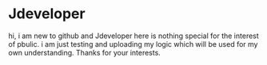 # Jdeveloper
hi, i am new to github and Jdeveloper
here is nothing special for the interest of pbulic.
i am just testing and uploading my logic which will be used for my own understanding.
Thanks for your interests.
